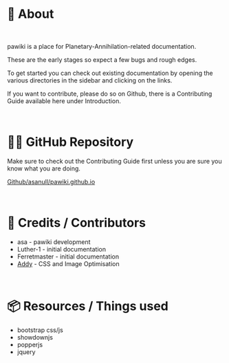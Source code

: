# 📃 About
<br>

pawiki is a place for Planetary-Annihilation-related documentation.

These are the early stages so expect a few bugs and rough edges.

To get started you can check out existing documentation by opening the various directories in the sidebar and clicking on the links.

If you want to contribute, please do so on Github, there is a Contributing Guide available here under Introduction.

<br>

# 🧑‍💻 GitHub Repository

Make sure to check out the Contributing Guide first unless you are sure you know what you are doing.

<a class="text-decoration-none" href="https://github.com/asanull/pawiki.github.io">Github/asanull/pawiki.github.io</a>

<br>

# 📝 Credits / Contributors

- asa  -  pawiki development
- Luther-1  -  initial documentation
- Ferretmaster  -  initial documentation
- <a class="text-decoration-none link-light" href="https://github.com/AdamCornfield">Addy</a>  -  CSS and Image Optimisation


<br>

# 📦 Resources / Things used

- bootstrap css/js
- showdownjs
- popperjs
- jquery